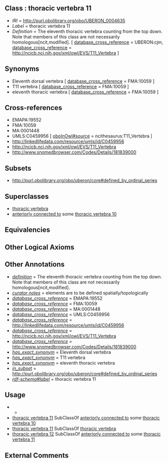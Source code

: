 
## Class : thoracic vertebra 11

 * *IRI* = http://purl.obolibrary.org/obo/UBERON_0004635
 * *Label* = thoracic vertebra 11
 * *Definition* = The eleventh thoracic vertebra counting from the top down. Note that members of this class are not necessarily homologous[ncit,modified]. [ [database_cross_reference](../../ef/oboInOwl#hasDbXref.md) = UBERON:cjm, [database_cross_reference](../../ef/oboInOwl#hasDbXref.md) = http://ncicb.nci.nih.gov/xml/owl/EVS/T11_Vertebra ]

## Synonyms

 * Eleventh dorsal vertebra [ [database_cross_reference](../../ef/oboInOwl#hasDbXref.md) = FMA:10059 ]
 * T11 vertebra [ [database_cross_reference](../../ef/oboInOwl#hasDbXref.md) = FMA:10059 ]
 * eleventh thoracic vertebra [ [database_cross_reference](../../ef/oboInOwl#hasDbXref.md) = FMA:10059 ]

## Cross-references

 * EMAPA:19552
 * FMA:10059
 * MA:0001448
 * UMLS:C0459956 [ [oboInOwl#source](../../ce/oboInOwl#source.md) = ncithesaurus:T11_Vertebra ]
 * http://linkedlifedata.com/resource/umls/id/C0459956
 * http://ncicb.nci.nih.gov/xml/owl/EVS/T11_Vertebra
 * http://www.snomedbrowser.com/Codes/Details/181839000

## Subsets

 * http://purl.obolibrary.org/obo/uberon/core#defined_by_ordinal_series

## Superclasses

 * [thoracic vertebra](../../UBERON/47/UBERON_0002347.md)
 * [anteriorly connected to](../../core#anteriorly/to/core#anteriorly_connected_to.md) some [thoracic vertebra 10](../../UBERON/34/UBERON_0004634.md)

## Equivalencies


## Other Logical Axioms


## Other Annotations

 * *[definition](../../IAO/15/IAO_0000115.md)* = The eleventh thoracic vertebra counting from the top down. Note that members of this class are not necessarily homologous[ncit,modified].
 * *[curator notes](../../IAO/32/IAO_0000232.md)* = elements are to be defined spatially/topologically
 * *[database_cross_reference](../../ef/oboInOwl#hasDbXref.md)* = EMAPA:19552
 * *[database_cross_reference](../../ef/oboInOwl#hasDbXref.md)* = FMA:10059
 * *[database_cross_reference](../../ef/oboInOwl#hasDbXref.md)* = MA:0001448
 * *[database_cross_reference](../../ef/oboInOwl#hasDbXref.md)* = UMLS:C0459956
 * *[database_cross_reference](../../ef/oboInOwl#hasDbXref.md)* = http://linkedlifedata.com/resource/umls/id/C0459956
 * *[database_cross_reference](../../ef/oboInOwl#hasDbXref.md)* = http://ncicb.nci.nih.gov/xml/owl/EVS/T11_Vertebra
 * *[database_cross_reference](../../ef/oboInOwl#hasDbXref.md)* = http://www.snomedbrowser.com/Codes/Details/181839000
 * *[has_exact_synonym](../../ym/oboInOwl#hasExactSynonym.md)* = Eleventh dorsal vertebra
 * *[has_exact_synonym](../../ym/oboInOwl#hasExactSynonym.md)* = T11 vertebra
 * *[has_exact_synonym](../../ym/oboInOwl#hasExactSynonym.md)* = eleventh thoracic vertebra
 * *[in_subset](../../et/oboInOwl#inSubset.md)* = http://purl.obolibrary.org/obo/uberon/core#defined_by_ordinal_series
 * *[rdf-schema#label](../../el/rdf-schema#label.md)* = thoracic vertebra 11

## Usage

 * -
 * [thoracic vertebra 11](../../UBERON/35/UBERON_0004635.md) SubClassOf [anteriorly connected to](../../core#anteriorly/to/core#anteriorly_connected_to.md) some [thoracic vertebra 10](../../UBERON/34/UBERON_0004634.md)
 * [thoracic vertebra 11](../../UBERON/35/UBERON_0004635.md) SubClassOf [thoracic vertebra](../../UBERON/47/UBERON_0002347.md)
 * [thoracic vertebra 12](../../UBERON/36/UBERON_0004636.md) SubClassOf [anteriorly connected to](../../core#anteriorly/to/core#anteriorly_connected_to.md) some [thoracic vertebra 11](../../UBERON/35/UBERON_0004635.md)

## External Comments

